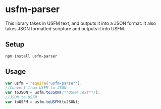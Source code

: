 # usfm-parser
This library takes in USFM text, and outputs it into a JSON format.
It also takes JSON formatted scripture and outputs it into USFM.
## Setup
`npm install usfm-parser`

## Usage
```js
var usfm = require('usfm-parser');
//Convert from USFM to JSON
var toJSON = usfm.toJSON(/**USFM Text**/);
//JSON to USFM
var toUSFM = usfm.toUSFM(toJSON);
```
